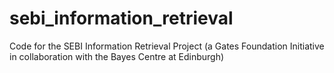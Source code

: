 # sebi_information_retrieval
Code for the SEBI Information Retrieval Project (a Gates Foundation Initiative in collaboration with the Bayes Centre at Edinburgh)
